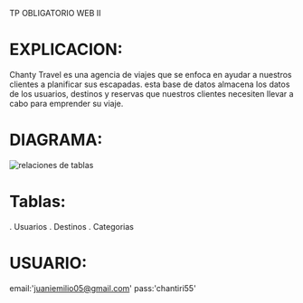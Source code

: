 TP OBLIGATORIO WEB II

# EXPLICACION:

Chanty Travel es una agencia de viajes que se enfoca en ayudar a nuestros clientes a planificar sus escapadas.
esta base de datos almacena los datos de los usuarios, destinos y reservas que nuestros clientes necesiten llevar a cabo para emprender su viaje.

# DIAGRAMA:
![relaciones de tablas](https://github.com/user-attachments/assets/5afb65d7-5da7-4052-b1b2-073784995684)


# Tablas:
. Usuarios
. Destinos 
. Categorias

# USUARIO:

email:'juaniemilio05@gmail.com'
pass:'chantiri55'

